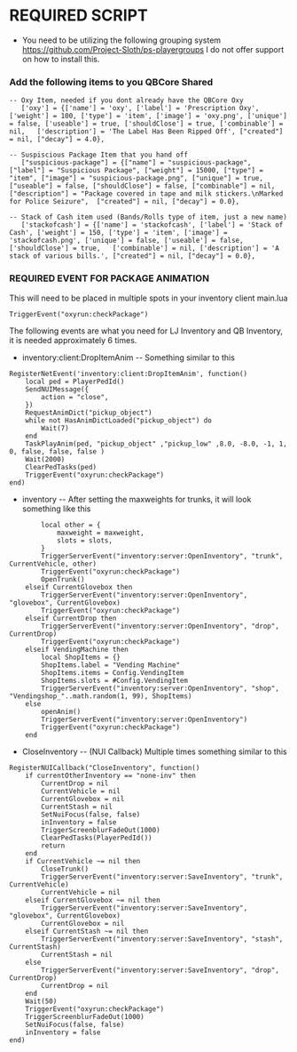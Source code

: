 
# REQUIRED SCRIPT
- You need to be utilizing the following grouping system
https://github.com/Project-Sloth/ps-playergroups 
I do not offer support on how to install this.
### Add the following items to you QBCore Shared
```
-- Oxy Item, needed if you dont already have the QBCore Oxy
   ['oxy'] = {['name'] = 'oxy',	['label'] = 'Prescription Oxy',	['weight'] = 100, ['type'] = 'item', ['image'] = 'oxy.png',	['unique'] = false,	['useable'] = true,	['shouldClose'] = true,	['combinable'] = nil,   ['description'] = 'The Label Has Been Ripped Off', ["created"] = nil, ["decay"] = 4.0},

-- Suspiscious Package Item that you hand off
   ["suspicious-package"] = {["name"] = "suspicious-package", ["label"] = "Suspicious Package", ["weight"] = 15000, ["type"] = "item", ["image"] = "suspicious-package.png", ["unique"] = true, ["useable"] = false, ["shouldClose"] = false, ["combinable"] = nil, ["description"] = "Package covered in tape and milk stickers.\nMarked for Police Seizure",	["created"] = nil, ["decay"] = 0.0},

-- Stack of Cash item used (Bands/Rolls type of item, just a new name)
   ['stackofcash'] = {['name'] = 'stackofcash', ['label'] = 'Stack of Cash', ['weight'] = 150, ['type'] = 'item', ['image'] = 'stackofcash.png', ['unique'] = false, ['useable'] = false, ['shouldClose'] = true,	['combinable'] = nil, ['description'] = 'A stack of various bills.', ["created"] = nil, ["decay"] = 0.0},

```
### REQUIRED EVENT FOR PACKAGE ANIMATION
This will need to be placed in multiple spots in your inventory client main.lua
```
TriggerEvent("oxyrun:checkPackage")
```
The following events are what you need for LJ Inventory and QB Inventory, it is needed approximately 6 times.
- inventory:client:DropItemAnim -- Something similar to this
```
RegisterNetEvent('inventory:client:DropItemAnim', function()
    local ped = PlayerPedId()
    SendNUIMessage({
        action = "close",
    })
    RequestAnimDict("pickup_object")
    while not HasAnimDictLoaded("pickup_object") do
        Wait(7)
    end
    TaskPlayAnim(ped, "pickup_object" ,"pickup_low" ,8.0, -8.0, -1, 1, 0, false, false, false )
    Wait(2000)
    ClearPedTasks(ped)
    TriggerEvent("oxyrun:checkPackage")
end)
```
- inventory -- After setting the maxweights for trunks, it will look something like this
```
        local other = {
            maxweight = maxweight,
            slots = slots,
        }
        TriggerServerEvent("inventory:server:OpenInventory", "trunk", CurrentVehicle, other)
        TriggerEvent("oxyrun:checkPackage")
        OpenTrunk()
    elseif CurrentGlovebox then
        TriggerServerEvent("inventory:server:OpenInventory", "glovebox", CurrentGlovebox)
        TriggerEvent("oxyrun:checkPackage")
    elseif CurrentDrop then
        TriggerServerEvent("inventory:server:OpenInventory", "drop", CurrentDrop)
        TriggerEvent("oxyrun:checkPackage")
    elseif VendingMachine then
        local ShopItems = {}
        ShopItems.label = "Vending Machine"
        ShopItems.items = Config.VendingItem
        ShopItems.slots = #Config.VendingItem
        TriggerServerEvent("inventory:server:OpenInventory", "shop", "Vendingshop_"..math.random(1, 99), ShopItems)
    else
        openAnim()
        TriggerServerEvent("inventory:server:OpenInventory")
        TriggerEvent("oxyrun:checkPackage")
    end
```
- CloseInventory -- (NUI Callback) Multiple times something similar to this
```
RegisterNUICallback("CloseInventory", function()
    if currentOtherInventory == "none-inv" then
        CurrentDrop = nil
        CurrentVehicle = nil
        CurrentGlovebox = nil
        CurrentStash = nil
        SetNuiFocus(false, false)
        inInventory = false
        TriggerScreenblurFadeOut(1000)
        ClearPedTasks(PlayerPedId())
        return
    end
    if CurrentVehicle ~= nil then
        CloseTrunk()
        TriggerServerEvent("inventory:server:SaveInventory", "trunk", CurrentVehicle)
        CurrentVehicle = nil
    elseif CurrentGlovebox ~= nil then
        TriggerServerEvent("inventory:server:SaveInventory", "glovebox", CurrentGlovebox)
        CurrentGlovebox = nil
    elseif CurrentStash ~= nil then
        TriggerServerEvent("inventory:server:SaveInventory", "stash", CurrentStash)
        CurrentStash = nil
    else
        TriggerServerEvent("inventory:server:SaveInventory", "drop", CurrentDrop)
        CurrentDrop = nil
    end
    Wait(50)
    TriggerEvent("oxyrun:checkPackage")
    TriggerScreenblurFadeOut(1000)
    SetNuiFocus(false, false)
    inInventory = false
end)
